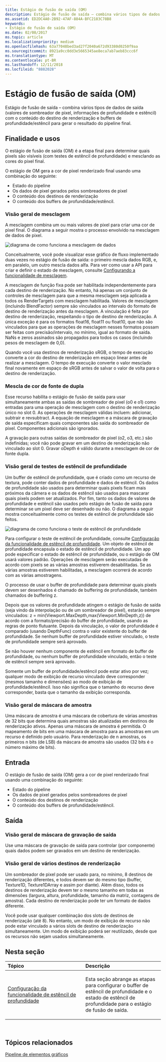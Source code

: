 ```yaml
---
title: Estágio de fusão de saída (OM)
description: Estágio de fusão de saída – combina vários tipos de dados de saída (valores de sombreador de pixel, informações de profundidade e estêncil) com o conteúdo do destino de renderização e buffers de profundidade/estêncil para gerar o resultado do pipeline final.
ms.assetid: ED2DC4A0-2B92-47AF-884A-BFC2183C78B8
keywords:
- Estágio de fusão de saída (OM)
ms.date: 02/08/2017
ms.topic: article
ms.localizationpriority: medium
ms.openlocfilehash: 63a77048bed3ad27f2040a672d93380d0250f9aa
ms.sourcegitcommit: 8921a9cc0dd3e5665345ae8eca7ab7aeb83ccc6f
ms.translationtype: MT
ms.contentlocale: pt-BR
ms.lasthandoff: 12/11/2018
ms.locfileid: "8882028"
---
```

# <a name="output-merger-om-stage"></a>Estágio de fusão de saída (OM)


Estágio de fusão de saída – combina vários tipos de dados de saída (valores de sombreador de pixel, informações de profundidade e estêncil) com o conteúdo do destino de renderização e buffers de profundidade/estêncil para gerar o resultado do pipeline final.

## <a name="span-idpurpose-and-usesspanspan-idpurpose-and-usesspanspan-idpurpose-and-usesspanpurpose-and-uses"></a><span id="Purpose-and-uses"></span><span id="purpose-and-uses"></span><span id="PURPOSE-AND-USES"></span>Finalidade e usos


O estágio de fusão de saída (OM) é a etapa final para determinar quais pixels são visíveis (com testes de estêncil de profundidade) e mesclando as cores do pixel final.

O estágio de OM gera a cor de pixel renderizado final usando uma combinação do seguinte:

-   Estado do pipeline
-   Os dados de pixel gerados pelos sombreadores de pixel
-   O conteúdo dos destinos de renderização
-   O conteúdo dos buffers de profundidade/estêncil.

### <a name="span-idblending-overviewspanspan-idblending-overviewspanspan-idblending-overviewspanblending-overview"></a><span id="Blending-overview"></span><span id="blending-overview"></span><span id="BLENDING-OVERVIEW"></span>Visão geral de mesclagem

A mesclagem combina um ou mais valores de pixel para criar uma cor de pixel final. O diagrama a seguir mostra o processo envolvido na mesclagem de dados de pixel.

![diagrama de como funciona a mesclagem de dados](images/d3d10-blend-state.png)

Conceitualmente, você pode visualizar esse gráfico de fluxo implementado duas vezes no estágio de fusão de saída: o primeiro mescla dados RGB, e, em paralelo, um outro mescla dados alfa. Para ver como usar a API para criar e definir o estado de mesclagem, consulte [Configurando a funcionalidade de mesclagem](https://msdn.microsoft.com/library/windows/desktop/bb205072).

A mesclagem de função fixa pode ser habilitada independentemente para cada destino de renderização. No entanto, há apenas um conjunto de controles de mesclagem para que a mesma mesclagem seja aplicada a todos os RenderTargets com mesclagem habilitada. Valores de mesclagem (incluindo BlendFactor) sempre são vinculados ao intervalo do formato de destino de renderização antes da mesclagem. A vinculação é feita por destino de renderização, respeitando o tipo de destino de renderização. A única exceção é para os formatos float16, float11 ou float10, que não são vinculados para que as operações de mesclagem nesses formatos possam ser feitas com precisão/intervalo, no mínimo, igual ao formato de saída. NaNs e zeros assinados são propagados para todos os casos (incluindo pesos de mesclagem de 0,0).

Quando você usa destinos de renderização sRGB, o tempo de execução converte a cor do destino de renderização em espaço linear antes de realizar a mesclagem. O tempo de execução converte o valor mesclado final novamente em espaço de sRGB antes de salvar o valor de volta para o destino de renderização.

### <a name="span-iddual-source-color-blendingspanspan-iddual-source-color-blendingspanspan-iddual-source-color-blendingspandual-source-color-blending"></a><span id="Dual-source-color-blending"></span><span id="dual-source-color-blending"></span><span id="DUAL-SOURCE-COLOR-BLENDING"></span>Mescla de cor de fonte de dupla

Esse recurso habilita o estágio de fusão de saída para usar simultaneamente ambas as saídas de sombreador de pixel (o0 e o1) como entradas para uma operação de mesclagem com o destino de renderização único no slot 0. As operações de mesclagem válidas incluem: adicionar, subtrair e revsubtract. A equação de mesclagem e a máscara de gravação de saída especificam quais componentes são saída do sombreador de pixel. Componentes adicionais são ignorados.

A gravação para outras saídas de sombreador de pixel (o2, o3, etc.) são indefinidas; você não pode gravar em um destino de renderização não vinculado ao slot 0. Gravar oDepth é válido durante a mesclagem de cor de fonte dupla.

### <a name="span-iddepth-stencil-testspanspan-iddepth-stencil-testspanspan-iddepth-stencil-testspandepth-stencil-testing-overview"></a><span id="Depth-Stencil-Test"></span><span id="depth-stencil-test"></span><span id="DEPTH-STENCIL-TEST"></span>Visão geral de testes de estêncil de profundidade

Um buffer de estêncil de profundidade, que é criado como um recurso de textura, pode conter dados de profundidade e dados de estêncil. Os dados de profundidade são usados para determinar quais pixels ficam mais próximos da câmera e os dados de estêncil são usados para mascarar quais pixels podem ser atualizados. Por fim, tanto os dados de valores de profundidade e estêncil são usados pelo estágio de fusão de saída para determinar se um pixel deve ser desenhado ou não. O diagrama a seguir mostra conceitualmente como os testes de estêncil de profundidade são feitos.

![diagrama de como funciona o teste de estêncil de profundidade](images/d3d10-depth-stencil-test.png)

Para configurar o teste de estêncil de profundidade, consulte [Configuração da funcionalidade de estêncil de profundidade](configuring-depth-stencil-functionality.md). Um objeto de estêncil de profundidade encapsula o estado de estêncil de profundidade. Um app pode especificar o estado de estêncil de profundidade, ou o estágio de OM usará valores padrão. Operações de mesclagem serão executadas de acordo com pixels se as várias amostras estiverem desabilitadas. Se as várias amostras estiverem habilitadas, a mesclagem ocorrerá de acordo com as várias amostragens.

O processo de usar o buffer de profundidade para determinar quais pixels devem ser desenhados é chamado de buffering de profundidade, também chamados de buffering z.

Depois que os valores de profundidade atingem o estágio de fusão de saída (seja vindo da interpolação ou de um sombreador de pixel), estarão sempre vinculados: z = min(Viewport.MaxDepth,max(Viewport.MinDepth,z)) de acordo com a formato/precisão do buffer de profundidade, usando as regras de ponto flutuante. Depois da vinculação, o valor de profundidade é comparado (usando DepthFunc) contra o valor existente do buffer de profundidade. Se nenhum buffer de profundidade estiver vinculado, o teste de profundidade sempre será aprovado.

Se não houver nenhum componente de estêncil em formato de buffer de profundidade, ou nenhum buffer de profundidade vinculado, então o teste de estêncil sempre será aprovado.

Somente um buffer de profundidade/estêncil pode estar ativo por vez; qualquer modo de exibição de recurso vinculado deve corresponder (mesmos tamanho e dimensões) ao modo de exibição de profundidade/estêncil. Isso não significa que o tamanho do recurso deve corresponder, basta que o tamanho da exibição corresponda.

### <a name="span-idsample-maskspanspan-idsample-maskspanspan-idsample-maskspansample-mask-overview"></a><span id="Sample-Mask"></span><span id="sample-mask"></span><span id="SAMPLE-MASK"></span>Visão geral de máscara de amostra

Uma máscara de amostra é uma máscara de cobertura de várias amostras de 32 bits que determina quais amostras são atualizadas em destinos de renderização ativos. Apenas uma máscara de amostra é permitida. O mapeamento de bits em uma máscara de amostra para as amostras em um recurso é definido pelo usuário. Para renderização de n amostras, os primeiros n bits (de LSB) da máscara de amostra são usados (32 bits é o número máximo de bits).

## <a name="span-idinputspanspan-idinputspanspan-idinputspaninput"></a><span id="Input"></span><span id="input"></span><span id="INPUT"></span>Entrada


O estágio de fusão de saída (OM) gera a cor de pixel renderizado final usando uma combinação do seguinte:

-   Estado do pipeline
-   Os dados de pixel gerados pelos sombreadores de pixel
-   O conteúdo dos destinos de renderização
-   O conteúdo dos buffers de profundidade/estêncil.

## <a name="span-idoutputspanspan-idoutputspanspan-idoutputspanoutput"></a><span id="Output"></span><span id="output"></span><span id="OUTPUT"></span>Saída


### <a name="span-idoutput-write-mask-overviewspanspan-idoutput-write-mask-overviewspanspan-idoutput-write-mask-overviewspanoutput-write-mask-overview"></a><span id="Output-write-mask-overview"></span><span id="output-write-mask-overview"></span><span id="OUTPUT-WRITE-MASK-OVERVIEW"></span>Visão geral de máscara de gravação de saída

Use uma máscara de gravação de saída para controlar (por componente) quais dados podem ser gravados em um destino de renderização.

### <a name="span-idmultiple-render-targets-overviewspanspan-idmultiple-render-targets-overviewspanspan-idmultiple-render-targets-overviewspanmultiple-render-targets-overview"></a><span id="Multiple-render-targets-overview"></span><span id="multiple-render-targets-overview"></span><span id="MULTIPLE-RENDER-TARGETS-OVERVIEW"></span>Visão geral de vários destinos de renderização

Um sombreador de pixel pode ser usado para, no mínimo, 8 destinos de renderização diferentes, e todos devem ser do mesmo tipo (buffer, Texture1D, Texture1DArray e assim por diante). Além disso, todos os destinos de renderização devem ter o mesmo tamanho em todas as dimensões (largura, altura, profundidade, tamanho da matriz, contagens de amostra). Cada destino de renderização pode ter um formato de dados diferente.

Você pode usar qualquer combinação dos slots de destinos de renderização (até 8). No entanto, um modo de exibição de recurso não pode estar vinculado a vários slots de destino de renderização simultaneamente. Um modo de exibição poderá ser reutilizado, desde que os recursos não sejam usados simultaneamente.

## <a name="span-idin-this-sectionspanin-this-section"></a><span id="in-this-section"></span>Nesta seção


<table>
<colgroup>
<col width="50%" />
<col width="50%" />
</colgroup>
<thead>
<tr class="header">
<th align="left">Tópico</th>
<th align="left">Descrição</th>
</tr>
</thead>
<tbody>
<tr class="odd">
<td align="left"><p><a href="configuring-depth-stencil-functionality.md">Configuração da funcionalidade de estêncil de profundidade</a></p></td>
<td align="left"><p>Esta seção abrange as etapas para configurar o buffer de estêncil de profundidade e o estado de estêncil de profundidade para o estágio de fusão de saída.</p></td>
</tr>
</tbody>
</table>

 

## <a name="span-idrelated-topicsspanrelated-topics"></a><span id="related-topics"></span>Tópicos relacionados


[Pipeline de elementos gráficos](graphics-pipeline.md)

 

 





